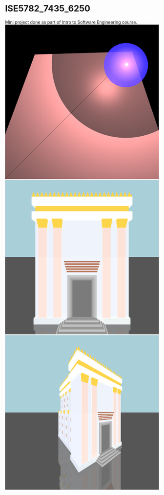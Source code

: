 # ISE5782_7435_6250
Mini project done as part of Intro to Software Engineering course.
![](https://github.com/hansilverl/ISE5782_7435_6250/blob/b3c1cf4689b4425af7e137e7cfcc1b4d36026e00/images/adaptiveSSWithBVH.png)
![](https://github.com/hansilverl/ISE5782_7435_6250/blob/fc2ea2a709108162f38ab78610bb8e67df91765d/images/temple3d.png)
![](https://github.com/hansilverl/ISE5782_7435_6250/blob/d42d62f659e7ab04f819b2640ab1f87d51f107f2/images/temple3dFront.png)
